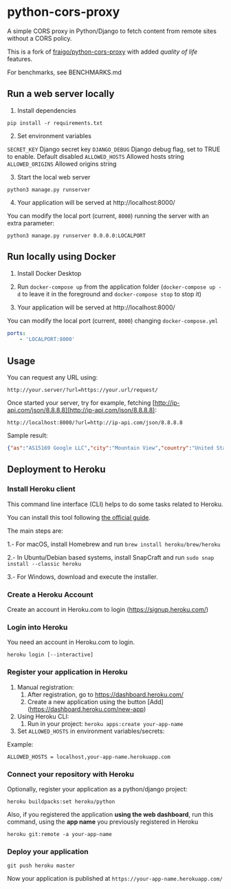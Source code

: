 # python-cors-proxy

A simple CORS proxy in Python/Django to fetch content from remote sites without a CORS policy. 

This is a fork of [fraigo/python-cors-proxy](https://github.com/fraigo/python-cors-proxy) with added *quality of life* features.

For benchmarks, see BENCHMARKS.md

## Run a web server locally

1. Install dependencies 

`pip install -r requirements.txt`

2. Set environment variables

`SECRET_KEY` Django secret key
`DJANGO_DEBUG` Django debug flag, set  to TRUE to enable. Default disabled
`ALLOWED_HOSTS` Allowed hosts string
`ALLOWED_ORIGINS` Allowed origins string

3. Start the local web server

`python3 manage.py runserver`

4. Your application will be served at http://localhost:8000/

You can modify the local port (current, `8000`) running the server with an extra parameter:

`python3 manage.py runserver 0.0.0.0:LOCALPORT` 

## Run locally using Docker

1. Install Docker Desktop

2. Run `docker-compose up` from the application folder (`docker-compose up -d` to leave it in the foreground and `docker-compose stop` to stop it)

3. Your application will be served at http://localhost:8000/

You can modify the local port (current, `8000`) changing `docker-compose.yml`

```yml
ports:
    - 'LOCALPORT:8000'
```

## Usage


You can request any URL using:

`http://your.server/?url=https://your.url/request/`

Once started your server, try for example, fetching [http://ip-api.com/json/8.8.8.8](http://ip-api.com/json/8.8.8.8):

`http://localhost:8000/?url=http://ip-api.com/json/8.8.8.8`

Sample result:

```json
{"as":"AS15169 Google LLC","city":"Mountain View","country":"United States","countryCode":"US","isp":"Level 3 Communications","lat":37.4229,"lon":-122.085,"org":"Google Inc.","query":"8.8.8.8","region":"CA","regionName":"California","status":"success","timezone":"America/Los_Angeles","zip":"94043"}
```

## Deployment to Heroku

### Install Heroku client

This command line interface (CLI) helps to do some tasks related to Heroku. 

You can install this tool following [the official guide](https://devcenter.heroku.com/articles/heroku-cli#download-and-install). 

The main steps are:

1.- For macOS, install Homebrew and run
`brew install heroku/brew/heroku`

2.- In Ubuntu/Debian based systems, install SnapCraft and run
`sudo snap install --classic heroku`

3.- For Windows, download and execute the installer.

### Create a Heroku Account 

Create an account in Heroku.com to login (https://signup.heroku.com/)


### Login into Heroku

You need an account in Heroku.com to login.

`heroku login [--interactive]`

### Register your application in Heroku

1. Manual registration:
    1. After registration, go to https://dashboard.heroku.com/
    2. Create a new application using the button [Add] (https://dashboard.heroku.com/new-app)
2. Using Heroku CLI:
    1. Run in your project:
    `heroku apps:create your-app-name`
3. Set `ALLOWED_HOSTS` in environment variables/secrets: 
    
Example:
```
ALLOWED_HOSTS = localhost,your-app-name.herokuapp.com
```

### Connect your repository with Heroku

Optionally, register your application as a python/django project:

`heroku buildpacks:set heroku/python`

Also, if you registered the application **using the web dashboard**, run this command, using the **app name** you previously registered in Heroku

`heroku git:remote -a your-app-name`

### Deploy your application

`git push heroku master`


Now your application is published at `https://your-app-name.herokuapp.com/`

